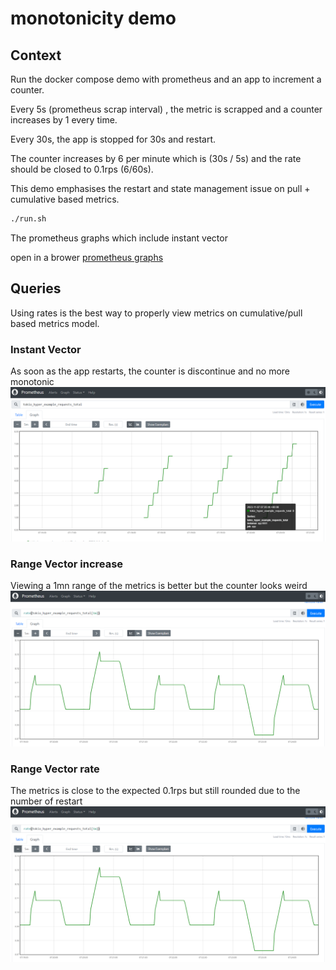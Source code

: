 # monotonicity demo

## Context
Run the docker compose demo with prometheus and an app to increment a counter.

Every 5s (prometheus scrap interval) , the metric is scrapped and a counter increases by 1 every time.

Every 30s, the app is stopped for 30s and restart.

The counter increases by 6 per minute which is (30s / 5s) and the rate should be closed to 0.1rps (6/60s).

This demo emphasises the restart and state management issue on pull + cumulative based metrics.

```bash
./run.sh
```

The prometheus graphs which include instant vector

open in a brower [prometheus graphs](http://localhost:9090/graph?g0.expr=tokio_hyper_example_requests_total&g0.tab=0&g0.stacked=0&g0.show_exemplars=0&g0.range_input=5m&g1.expr=increase(tokio_hyper_example_requests_total%5B1m%5D)&g1.tab=0&g1.stacked=0&g1.show_exemplars=0&g1.range_input=5m&g2.expr=rate(tokio_hyper_example_requests_total%5B1m%5D)&g2.tab=0&g2.stacked=0&g2.show_exemplars=0&g2.range_input=5m)

## Queries

Using rates is the best way to properly view metrics on cumulative/pull based metrics model.

### Instant Vector
As soon as the app restarts, the counter is discontinue and no more monotonic
![Instant Vector](./prometheus.png)

### Range Vector increase
Viewing a 1mn range of the metrics is better but the counter looks weird 
![Range Vector increase](./prometheus_rate.png)

### Range Vector rate
The metrics is close to the expected 0.1rps but still rounded due to the number of restart
![Range Vector rate](./prometheus_rate.png)